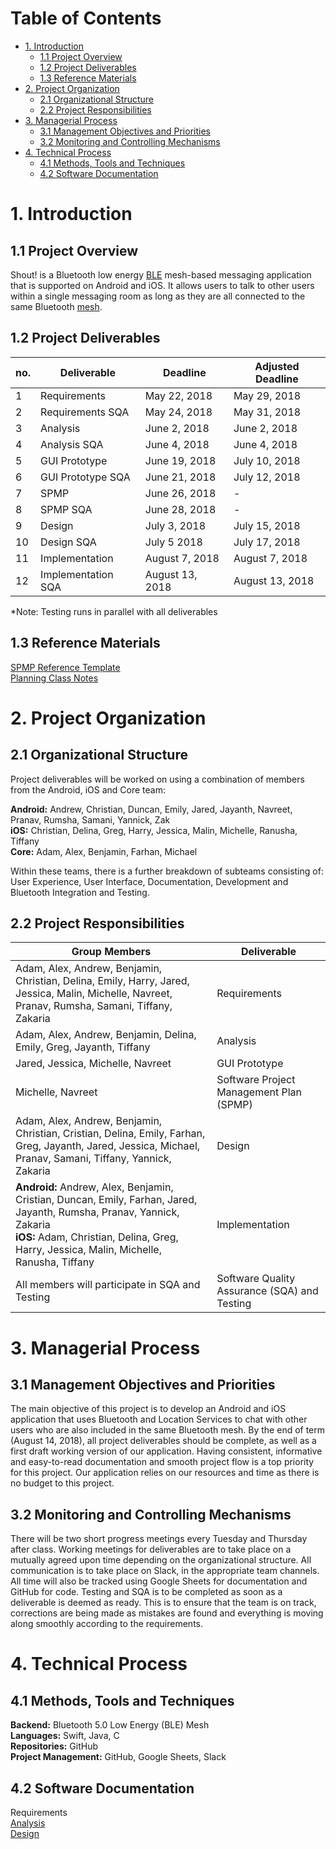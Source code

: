 # Table of Contents
- [1. Introduction](#1-introduction) 
   * [1.1 Project Overview](#11-project-overview)
   * [1.2 Project Deliverables](#12-project-deliverables)
   * [1.3 Reference Materials](#13-reference-materials)
- [2. Project Organization](#2-project-organization)
   * [2.1 Organizational Structure](#21-organizational-structure)  
   * [2.2 Project Responsibilities](#22-project-responsibilities)
- [3. Managerial Process](#3-managerial-process)
   * [3.1 Management Objectives and Priorities](#31-management-objectives-and-priorities)
   * [3.2 Monitoring and Controlling Mechanisms](#32-monitoring-and-controlling-mechanisms)
 - [4. Technical Process](#4-technical-process)
    * [4.1 Methods, Tools and Techniques](#41-methods-tools-and-techniques)
    * [4.2 Software Documentation](#42-software-documentation)
    
     
# 1. Introduction 

## 1.1 Project Overview

Shout! is a Bluetooth low energy [BLE](https://en.wikipedia.org/wiki/Bluetooth_Low_Energy) mesh-based messaging application that is supported on Android and iOS. It allows users to talk to other users within a single messaging room as long as they are all connected to the same Bluetooth [mesh](https://www.bluetooth.com/bluetooth-technology/topology-options/le-mesh/mesh-tech).

## 1.2 Project Deliverables

| no. | Deliverable | Deadline | Adjusted Deadline | 
| ----- | ---- | ----------- | ------- |
|1|Requirements|May 22, 2018|May 29, 2018|
|2|Requirements SQA|May 24, 2018|May 31, 2018|
|3|Analysis|June 2, 2018|June 2, 2018|
|4|Analysis SQA|June 4, 2018|June 4, 2018|
|5|GUI Prototype|June 19, 2018|July 10, 2018|
|6|GUI Prototype SQA|June 21, 2018|July 12, 2018|
|7|SPMP|June 26, 2018| - |
|8|SPMP SQA|June 28, 2018| - |
|9|Design|July 3, 2018|July 15, 2018|
|10|Design SQA|July 5 2018|July 17, 2018|
|11|Implementation|August 7, 2018|August 7, 2018|
|12|Implementation SQA|August 13, 2018|August 13, 2018|

*Note: Testing runs in parallel with all deliverables

## 1.3 Reference Materials
[SPMP Reference Template](https://cs.uwaterloo.ca/~apidduck/se362/Assignments/A2/spmp)<br/>
[Planning Class Notes](https://bohr.wlu.ca/cp317/notes/17_planning.php)


# 2. Project Organization
## 2.1 Organizational Structure
Project deliverables will be worked on using a combination of members from the Android, iOS and Core team:

<strong>Android:</strong> Andrew, Christian, Duncan, Emily, Jared, Jayanth, Navreet, Pranav, Rumsha, Samani, Yannick, Zak<br /> 
<strong>iOS:</strong> Christian, Delina, Greg, Harry, Jessica, Malin, Michelle, Ranusha, Tiffany<br /> 
<strong>Core:</strong> Adam, Alex, Benjamin, Farhan, Michael

Within these teams, there is a further breakdown of subteams consisting of:
User Experience, User Interface, Documentation, Development and Bluetooth Integration and Testing.

## 2.2 Project Responsibilities

| Group Members | Deliverable |
| -------------------- | ----------- |
|Adam, Alex, Andrew, Benjamin, Christian, Delina, Emily, Harry, Jared, Jessica, Malin, Michelle, Navreet, Pranav, Rumsha, Samani, Tiffany, Zakaria|Requirements|
|Adam, Alex, Andrew, Benjamin, Delina, Emily, Greg, Jayanth, Tiffany|Analysis|
|Jared, Jessica, Michelle, Navreet|GUI Prototype|
|Michelle, Navreet|Software Project Management Plan (SPMP)|
|Adam, Alex, Andrew, Benjamin, Christian, Cristian, Delina, Emily, Farhan, Greg, Jayanth, Jared, Jessica, Michael, Pranav, Samani, Tiffany, Yannick, Zakaria|Design|
|<strong>Android:</strong> Andrew, Alex, Benjamin, Cristian, Duncan, Emily, Farhan, Jared, Jayanth, Rumsha, Pranav, Yannick, Zakaria <br/> <strong>iOS:</strong> Adam, Christian, Delina, Greg, Harry, Jessica, Malin, Michelle, Ranusha, Tiffany|Implementation|
|All members will participate in SQA and Testing|Software Quality Assurance (SQA) and Testing|



# 3. Managerial Process
## 3.1 Management Objectives and Priorities
The main objective of this project is to develop an Android and iOS application that uses Bluetooth and Location Services to chat with other users who are also included in the same Bluetooth mesh. By the end of term (August 14, 2018), all project deliverables should be complete, as well as a first draft working version of our application. Having consistent, informative and easy-to-read documentation and smooth project flow is a top priority for this project. Our application relies on our resources and time as there is no budget to this project.

## 3.2 Monitoring and Controlling Mechanisms 
There will be two short progress meetings every Tuesday and Thursday after class. Working meetings for deliverables are to take place on a mutually agreed upon time depending on the organizational structure.
All communication is to take place on Slack, in the appropriate team channels. All time will also be tracked using Google Sheets for documentation and GitHub for code.
Testing and SQA is to be completed as soon as a deliverable is deemed as ready. This is to ensure that the team is on track, corrections are being made as mistakes are found and everything is moving along smoothly according to the requirements.


# 4. Technical Process
## 4.1 Methods, Tools and Techniques

<strong>Backend:</strong> Bluetooth 5.0 Low Energy (BLE) Mesh<br/>
<strong>Languages:</strong> Swift, Java, C<br/>
<strong>Repositories:</strong> GitHub<br/>
<strong>Project Management:</strong> GitHub, Google Sheets, Slack<br/>

## 4.2 Software Documentation
Requirements<br/>
[Analysis](https://cp317s18.github.io/analysis/)<br/>
[Design](https://cp317s18.github.io/design/)


